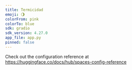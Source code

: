 ```yaml
---
title: Termicidad
emoji: 🌖
colorFrom: pink
colorTo: blue
sdk: gradio
sdk_version: 4.27.0
app_file: app.py
pinned: false
---
```


Check out the configuration reference at https://huggingface.co/docs/hub/spaces-config-reference

